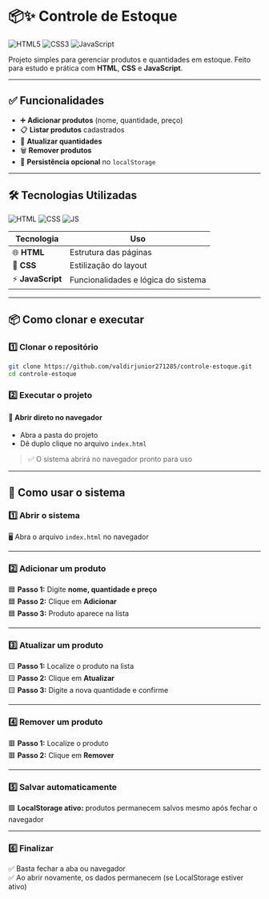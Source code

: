 
# 📦✨ Controle de Estoque

![HTML5](https://img.shields.io/badge/HTML5-E34F26?style=for-the-badge&logo=html5&logoColor=white)
![CSS3](https://img.shields.io/badge/CSS3-1572B6?style=for-the-badge&logo=css3&logoColor=white)
![JavaScript](https://img.shields.io/badge/JavaScript-F7DF1E?style=for-the-badge&logo=javascript&logoColor=black)


Projeto simples para gerenciar produtos e quantidades em estoque. Feito para estudo e prática com **HTML**, **CSS** e **JavaScript**.

---

## ✅ Funcionalidades

- ➕ **Adicionar produtos** (nome, quantidade, preço)  
- 📋 **Listar produtos** cadastrados  
- 🔄 **Atualizar quantidades**  
- 🗑 **Remover produtos**  
- 💾 **Persistência opcional** no `localStorage`  

---

## 🛠 Tecnologias Utilizadas

![HTML](https://img.shields.io/badge/HTML-E34F26?style=flat&logo=html5&logoColor=white)
![CSS](https://img.shields.io/badge/CSS-1572B6?style=flat&logo=css3&logoColor=white)
![JS](https://img.shields.io/badge/JavaScript-F7DF1E?style=flat&logo=javascript&logoColor=black)

| Tecnologia       | Uso                                 |
| ---------------- | ----------------------------------- |
| 🌐 **HTML**      | Estrutura das páginas               |
| 🎨 **CSS**       | Estilização do layout               |
| ⚡ **JavaScript** | Funcionalidades e lógica do sistema |

---

## 📦 Como clonar e executar

### 1️⃣ Clonar o repositório
```bash
git clone https://github.com/valdirjunior271285/controle-estoque.git
cd controle-estoque
```

### 2️⃣ Executar o projeto

#### 🔹 Abrir direto no navegador
- Abra a pasta do projeto  
- Dê duplo clique no arquivo `index.html`  
> ✅ O sistema abrirá no navegador pronto para uso

---

## 🧭 Como usar o sistema 

### 1️⃣ Abrir o sistema
🖥️ Abra o arquivo `index.html` no navegador  

---

### 2️⃣ Adicionar um produto
🟦 **Passo 1:** Digite **nome, quantidade e preço**  
🟦 **Passo 2:** Clique em **Adicionar**  
🟦 **Passo 3:** Produto aparece na lista  

---

### 3️⃣ Atualizar um produto
🟨 **Passo 1:** Localize o produto na lista  
🟨 **Passo 2:** Clique em **Atualizar**  
🟨 **Passo 3:** Digite a nova quantidade e confirme  

---

### 4️⃣ Remover um produto
🟥 **Passo 1:** Localize o produto  
🟥 **Passo 2:** Clique em **Remover**  

---

### 5️⃣ Salvar automaticamente
🟩 **LocalStorage ativo:** produtos permanecem salvos mesmo após fechar o navegador  

---

### 6️⃣ Finalizar
✅ Basta fechar a aba ou navegador  
✅ Ao abrir novamente, os dados permanecem (se LocalStorage estiver ativo)  






